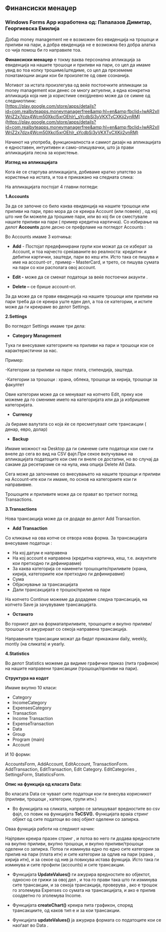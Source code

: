 ## **Финансиски менаџер**   


### **Windows Forms App изработена од:** Папалазов Димитар, Георгиевска Емилија

Добар money management не е возможен без евиденција на трошоци и приливи на пари, а добра евиденција не е возможна без добра алатка со чија помош би го направиле тоа.

**Финансиски менаџер** е токму ваква персонална апликација за евиденција на нашите трошоци и приливи на пари, со цел да имаме увид во тоа колку трошиме/штедиме, со цел да преземеме понатамошни акции кои би произлегле од овие сознанија.

Мотивот за истата произлегува од веќе постоечките апликации за money management кои денес се многу актуелни, а една конкретна апликација која ние ја користиме секојдневно може да се симне од следниотлинк:  
[https://play.google.com/store/apps/details?id=com.realbyteapps.moneymanagerfree&amp;hl=en&amp;fbclid=IwAR2xlIWriZ2x7dzx4Wcm50Xkcl5xrOEhIr\_sYcdbSi3yVKXTvCXKji2ynRM](https://play.google.com/store/apps/details?id=com.realbyteapps.moneymanagerfree&amp;hl=en&amp;fbclid=IwAR2xlIWriZ2x7dzx4Wcm50Xkcl5xrOEhIr_sYcdbSi3yVKXTvCXKji2ynRM)

Начинот на употреба, функционалноста и самиот дизајн на апликацијата е едноставен, интуитивен и само-опишувачки, што ја прави апликацијата лесна за користење.

**Изглед на апликацијата**

Кога ќе се стартува апликацијата, добиваме кратко упатство за користење на истата, и тоа е прикажано на следната слика:


На апликацијата постојат 4 главни погледи:

**1.Аccounts**

За да се започне со било каква евиденција на нашите трошоци или приливи на пари, прво мора да се креира Account (или повеќе) , од кој што ние би можеле да трошиме пари, или во кој би се сместувале нашите приливи на пари ( пример кредитнa картичкa). Со избирање на делот **Аccounts** доле десно се префрламе на погледот Accounts :

Во Accounts имаме 3 копчиња:

- **Add** - Постојат предефинирани групи кои можат да се изберат за Account, и тоа најчесто среќаваните во реалноста: кредитни и дебитни картички, заштеди, пари во кеш итн. Исто така се пишува и име на аccount-от , пример – MasterCard, и трето, се пишува сумата на пари со кои располага овој аccount.  

- **Edit -** може да се сменат податоци за веќе постоечки акаунти .  

- **Delete –** се брише account-от.  

За да може да се прави евиденција на нашите трошоци или приливи на пари треба да се креира уште еден дел, а тоа се категории, и истите може да ги креираме во делот Settings.

**2.Settings**

Во погледот Settings имаме три дела:

- **Category Management**

Tука ги внесуваме категориите на приливи на пари и трошоци кои се карактеристични за нас.

Пример:

-Категории за приливи на пари: плата, стипендија, заштеда.

-Категории за трошоци : храна, облека, трошоци за кирија, трошоци за факултет

Овие категории може да се менуваат на копчето Edit, преку кое можеме да го смениме името на категоријата или да ја избришеме категоријата.

- **Currency**

Ja бираме валутата со која ќе се пресметуваат сите трансакции ( денар, евро, долар)

- **Backup**

Имаме можност на Desktop да ги симнеме сите податоци кои сме ги внеле до сега во вид на CSV фајл.При секое вклучување на апликацијата податоците кои сме ги внеле се достапни, но во случај да сакаме да ресетираме се на нула, има опција Delete All Data.

Сега може да започнеме со внесувањето на нашите трошоци и приливи на Account-ите кои ги имаме, по основ на категориите кои ги направивме.

Трошоците и приливите може да се прават во третиот поглед Transactions.

**3.Transactions**

Нова трансакција може да се додаде во делот Add Transaction.

- **Add Transaction**

Со кликање на ова копче се отвора нова форма. За трансакцијата внесуваме податоци :

- На кој датум е направена
- На кој account е направена (кредитна картичка, кеш, т.е. акаунтите кои претходно ги дефиниравме)
- За каква категорија се наменети трошоците/приливите (храна, кирија, категориите кои претходно ги дефиниравме)
- Сума
- Објаснување за трансакцијата
- Дали трансакцијата е трошок/прилив на пари

На копчето Continue можеме да додадеме следна трансакција, на копчето Save ја зачувуваме трансакцијата.

- **Останато**

Во горниот дел на форматаприливите, трошоците и вкупно приливи/трошоци се ажурираат со секоја направена трансакција.

Направените трансакции можат да бидат прикажани daily, weekly, montly (на сликата) и yearly.

**4.Statistics**

Во делот Statistics можеме да видиме графички приказ (пита графикон) на нашите направени трансакции (трошоци/приливи на пари).

**Структура на кодот**

Имаме вкупно 10 класи:

- Category
- IncomeCategory
- ExpensesCategory
- Transaction
- Income Transaction
- ExpenseTransaction
- Data
- Group
- Program (main)
- Account

И 10 форми:

AccountsForm, AddAccount, EditAccount, TransactionForm. AddTransaction, EditTransaction, Edit Category. EditCategories , SettingsForm, StatisticsForm.

**Опис на функција од класата**  **Data:**

Во класата Data се чуваат сите податоци кои ги внесува корисникот (приливи, трошоци , категории, групи итн.)

- Во функцијата на сликата, напрво се запишуваат вредностите во csv фајл, со повик на функцијата **ToCSV().** Функцијата враќа стринг објект од сите податоци во овој објект оделени со запирка.

Oваа функција работи на следниот начин:

Најпрвин креира празен стринг , и потоа во него ги додава вредностите на вкупно приливи, вкупно трошоци, и вкупно приливи/трошоци оделени со запирка. Потоа ги изминува едно по едно сите категории за прилив на пари (плата итн) и сите категории за одлив на пари (храна , кирија итн), и за секое од нив ја повикува истава функција. Исто така ги изминува и сите профили (accounts) и сите трансакции.

- Функцијата **UpdateValues()** ги ажурира вредностите во објектот, односно се грижи за овој дел , и тоа го прави така што ги изминува сите трансакции, и за секоја трансакција, проверува , ако е трошок го зголемува Expenses со сумата на трансакцијата, и ако е прилив соодветно го зголемува Income.

- Функцијата **createChart()** креира пита графикон, според трансакциите, од каков тип е и за кои трансакции.

- Функцијата **updateValues()** ja aжурира формата со податоците кои се наоѓаат во Data .
